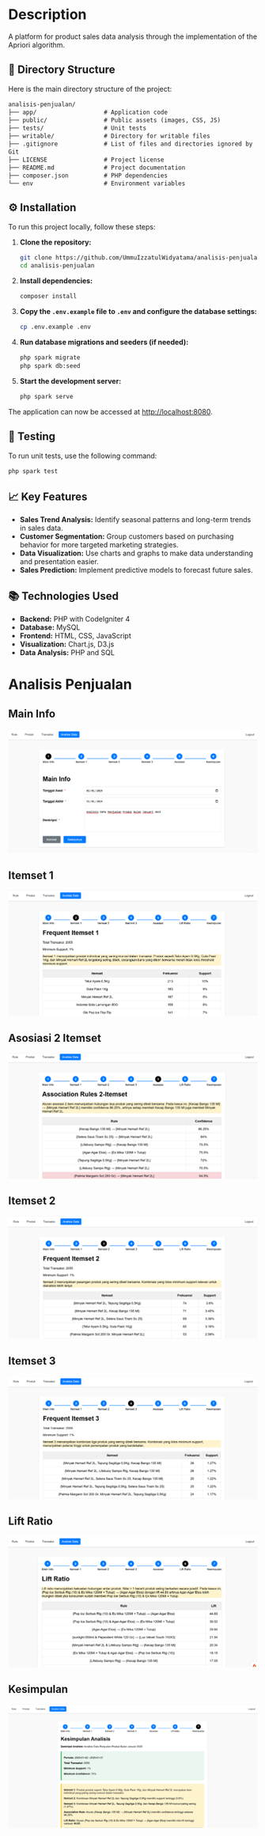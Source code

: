 
# Description

A platform for product sales data analysis through the implementation of the Apriori algorithm.

## 📁 Directory Structure

Here is the main directory structure of the project:

```
analisis-penjualan/
├── app/                   # Application code
├── public/                # Public assets (images, CSS, JS)
├── tests/                 # Unit tests
├── writable/              # Directory for writable files
├── .gitignore             # List of files and directories ignored by Git
├── LICENSE                # Project license
├── README.md              # Project documentation
├── composer.json          # PHP dependencies
└── env                    # Environment variables
```

## ⚙️ Installation

To run this project locally, follow these steps:

1. **Clone the repository:**

   ```bash
   git clone https://github.com/UmmuIzzatulWidyatama/analisis-penjualan.git
   cd analisis-penjualan
   ```

2. **Install dependencies:**

   ```bash
   composer install
   ```

3. **Copy the `.env.example` file to `.env` and configure the database settings:**

   ```bash
   cp .env.example .env
   ```

4. **Run database migrations and seeders (if needed):**

   ```bash
   php spark migrate
   php spark db:seed
   ```

5. **Start the development server:**

   ```bash
   php spark serve
   ```

The application can now be accessed at [http://localhost:8080](http://localhost:8080).

## 🧪 Testing

To run unit tests, use the following command:

```bash
php spark test
```

## 📈 Key Features

- **Sales Trend Analysis:** Identify seasonal patterns and long-term trends in sales data.
- **Customer Segmentation:** Group customers based on purchasing behavior for more targeted marketing strategies.
- **Data Visualization:** Use charts and graphs to make data understanding and presentation easier.
- **Sales Prediction:** Implement predictive models to forecast future sales.

## 📚 Technologies Used

- **Backend:** PHP with CodeIgniter 4
- **Database:** MySQL
- **Frontend:** HTML, CSS, JavaScript
- **Visualization:** Chart.js, D3.js
- **Data Analysis:** PHP and SQL

# Analisis Penjualan

## Main Info
![Main Info](images/1_analisis_data_main_info.png)

## Itemset 1
![Itemset 1](images/2_analisis_data_itemset_1.png)

## Asosiasi 2 Itemset
![Asosiasi 2 Itemset](images/3_analisis_data_asosiasi_2_itemset.png)

## Itemset 2
![Itemset 2](images/4_analisis_data_itemset_2.png)

## Itemset 3
![Itemset 3](images/5_analisis_data_itemset_3.png)

## Lift Ratio
![Lift Ratio](images/6_analisis_data_lift_ratio.png)

## Kesimpulan
![Kesimpulan](images/7_analisis_data_kesimpulan_bagian_pertama.png)
